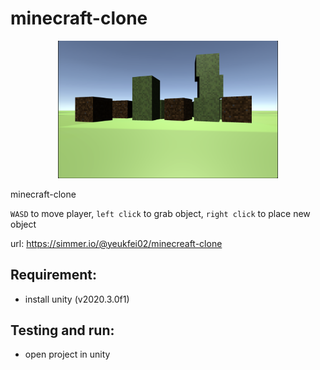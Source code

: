 # minecraft-clone

<p align="center">
  <img width="70%" height="70%" src="https://github.com/yeukfei02/minecraft-clone/blob/main/screenshot.png?raw=true" alt="">
</p>

minecraft-clone

`WASD` to move player, `left click` to grab object, `right click` to place new object

url: https://simmer.io/@yeukfei02/minecreaft-clone

## Requirement:

- install unity (v2020.3.0f1)

## Testing and run:

- open project in unity
